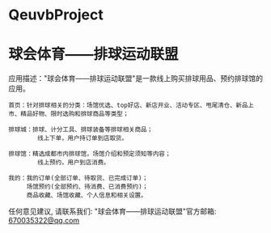# QeuvbProject
# 球会体育——排球运动联盟

  应用描述："球会体育——排球运动联盟"是一款线上购买排球用品、预约排球馆的应用。

    首页：针对排球相关的分类：场馆优选、top好店、新店开业、活动专区、甩尾清仓、新品上市、精品好物、限时选购和排球商品等类型；
    
    排球城：排球、计分工具、排球装备等排球相关商品；
            线上下单，用户持订单到店取货。
            
    排球馆：精选成都市内排球馆，场馆介绍和预定须知等内容；
            线上预约，用户到店消费。
    
    我的：我的订单(全部订单、待取货、已完成订单)；
         场馆预约(全部预约、待消费、已消费预约)；
         商品收藏、场馆收藏、个人信息和相关设置。

   任何意见建议, 请联系我们: 
   "球会体育——排球运动联盟"官方邮箱: 670035322@qq.com
